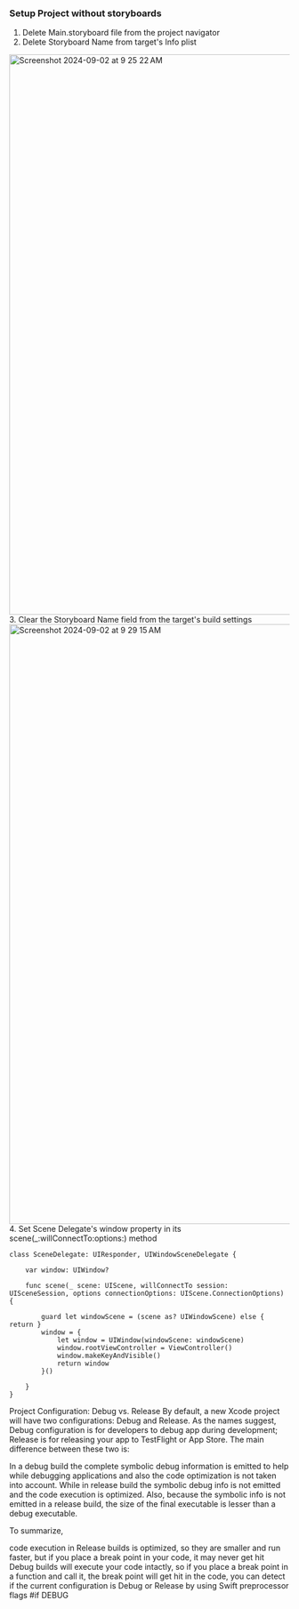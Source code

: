 ### Setup Project without storyboards
1. Delete Main.storyboard file from the project navigator
2. Delete Storyboard Name from target's Info plist
  <img width="1008" alt="Screenshot 2024-09-02 at 9 25 22 AM" src="https://github.com/user-attachments/assets/8ca2f841-d92b-493a-a60c-3827970155a1">
3. Clear the Storyboard Name field from the target's build settings
  <img width="1079" alt="Screenshot 2024-09-02 at 9 29 15 AM" src="https://github.com/user-attachments/assets/dd7c80c2-a6f0-44b4-9850-6f8fc910737f">
4. Set Scene Delegate's window property in its scene(_:willConnectTo:options:) method

```
class SceneDelegate: UIResponder, UIWindowSceneDelegate {

    var window: UIWindow?

    func scene(_ scene: UIScene, willConnectTo session: UISceneSession, options connectionOptions: UIScene.ConnectionOptions) {
        
        guard let windowScene = (scene as? UIWindowScene) else { return }
        window = {
            let window = UIWindow(windowScene: windowScene)
            window.rootViewController = ViewController()
            window.makeKeyAndVisible()
            return window
        }()
        
    }
}
```

Project Configuration: Debug vs. Release
By default, a new Xcode project will have two configurations: Debug and Release. As the names suggest, Debug configuration is for developers to debug app during development; Release is for releasing your app to TestFlight or App Store. The main difference between these two is:

In a debug build the complete symbolic debug information is emitted to help while debugging applications and also the code optimization is not taken into account. While in release build the symbolic debug info is not emitted and the code execution is optimized. Also, because the symbolic info is not emitted in a release build, the size of the final executable is lesser than a debug executable.

To summarize,

code execution in Release builds is optimized, so they are smaller and run faster, but if you place a break point in your code, it may never get hit
Debug builds will execute your code intactly, so if you place a break point in a function and call it, the break point will get hit
in the code, you can detect if the current configuration is Debug or Release by using Swift preprocessor flags #if DEBUG
